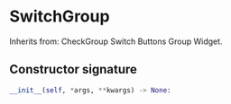 # SwitchGroup
Inherits from: CheckGroup
Switch Buttons Group Widget.
## Constructor signature
```python
__init__(self, *args, **kwargs) -> None:
```
